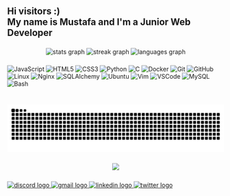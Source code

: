 <h2 align="left">Hi visitors :)<br> My name is Mustafa and I'm a Junior Web Developer</h2>

###

<div align="center">
  <img src="https://github-readme-stats.vercel.app/api?username=MustafaGalaleldin&hide_title=false&hide_rank=false&show_icons=true&include_all_commits=true&count_private=true&disable_animations=false&theme=dracula&locale=en&hide_border=false" height="150" alt="stats graph"  />
  <img src="https://streak-stats.demolab.com?user=MustafaGalaleldin&locale=en&mode=daily&theme=dracula&hide_border=false&border_radius=5" height="150" alt="streak graph"  />
  <img src="https://github-readme-stats.vercel.app/api/top-langs?username=MustafaGalaleldin&locale=en&hide_title=false&layout=compact&card_width=320&langs_count=5&theme=dracula&hide_border=false" height="150" alt="languages graph"  />
</div>

###

<p align="left"><img src="https://cdn.jsdelivr.net/gh/devicons/devicon/icons/javascript/javascript-original.svg" height="30" alt="JavaScript" /> <img src="https://cdn.jsdelivr.net/gh/devicons/devicon/icons/html5/html5-original.svg" height="30" alt="HTML5" /> <img src="https://cdn.jsdelivr.net/gh/devicons/devicon/icons/css3/css3-original.svg" height="30" alt="CSS3" /> <img src="https://cdn.jsdelivr.net/gh/devicons/devicon/icons/python/python-original.svg" height="30" alt="Python" /> <img src="https://cdn.jsdelivr.net/gh/devicons/devicon/icons/c/c-original.svg" height="30" alt="C" /> <img src="https://cdn.jsdelivr.net/gh/devicons/devicon/icons/docker/docker-original.svg" height="30" alt="Docker" /> <img src="https://cdn.jsdelivr.net/gh/devicons/devicon/icons/git/git-original.svg" height="30" alt="Git" /> <img src="https://skillicons.dev/icons?i=github" height="30" alt="GitHub" /> <img src="https://cdn.jsdelivr.net/gh/devicons/devicon/icons/linux/linux-original.svg" height="30" alt="Linux" /> <img src="https://cdn.jsdelivr.net/gh/devicons/devicon/icons/nginx/nginx-original.svg" height="30" alt="Nginx" /> <img src="https://cdn.jsdelivr.net/gh/devicons/devicon/icons/sqlalchemy/sqlalchemy-original.svg" height="30" alt="SQLAlchemy" /> <img src="https://cdn.simpleicons.org/ubuntu/E95420" height="30" alt="Ubuntu" /> <img src="https://cdn.jsdelivr.net/gh/devicons/devicon/icons/vim/vim-original.svg" height="30" alt="Vim" /> <img src="https://cdn.jsdelivr.net/gh/devicons/devicon/icons/vscode/vscode-original.svg" height="30" alt="VSCode" /> <img src="https://cdn.jsdelivr.net/gh/devicons/devicon/icons/mysql/mysql-original.svg" height="30" alt="MySQL" /> <img src="https://cdn.simpleicons.org/gnubash/4EAA25" height="30" alt="Bash" /></p>


###

<br clear="both">

<img src="https://raw.githubusercontent.com/MustafaGalaleldin/MustafaGalaleldin/output/snake.svg" alt="Snake animation" />

###
<!--
<p align="left">This is how I start debugging my code >_<</p>

###

<div align="center">
  <img height="200" src="https://i.imgur.com/qSLzhmY.gif"  />
</div>
-->
###

<div align="center">
  <img src="https://profile-counter.glitch.me/MustafaGalaleldin/count.svg?"  />
</div>

###

<div align="left">
  <a href="https://discordapp.com/users/mustafagalal9373" target="_blank">
    <img src="https://img.shields.io/static/v1?message=Discord&logo=discord&label=&color=7289DA&logoColor=white&labelColor=&style=for-the-badge" height="35" alt="discord logo"  />
  </a>
  <a href="mustafa404.job@gmail.com" target="_blank">
    <img src="https://img.shields.io/static/v1?message=Gmail&logo=gmail&label=&color=D14836&logoColor=white&labelColor=&style=for-the-badge" height="35" alt="gmail logo"  />
  </a>
  <a href="https://www.linkedin.com/in/mustafa-galaleldin/" target="_blank">
    <img src="https://img.shields.io/static/v1?message=LinkedIn&logo=linkedin&label=&color=0077B5&logoColor=&labelColor=&style=for-the-badge" height="35" alt="linkedin logo"  />
  </a>
  <a href="https://x.com/o_MuStAfA_o" target="_blank">
    <img src="https://img.shields.io/static/v1?message=Twitter&logo=twitter&label=X&color=1DA1F2&logoColor=white&labelColor=black&style=for-the-badge" height="35" alt="twitter logo"  />
  </a>
</div>

###
